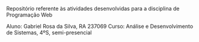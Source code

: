 Repositório referente às atividades desenvolvidas para a disciplina de Programação Web

Aluno: Gabriel Rosa da Silva, RA 237069
Curso: Análise e Desenvolvimento de Sistemas, 4ºS, semi-presencial
